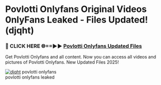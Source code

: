 # Povlotti Onlyfans Original Videos 0nlyFans Leaked - Files Updated! (djqht)

<h3>🔴 CLICK HERE 🌐==►► <a href="https://tinyurl.com/x26r9saj" rel="nofollow">Povlotti Onlyfans Updated Files</a></h3>

Get Povlotti Onlyfans and all content. Now you can access all videos and pictures of Povlotti Onlyfans. New Updated Files 2025!

[![djqht](https://i.imgur.com/LkgZPqh.gif)](https://tinyurl.com/x26r9saj)
povlotti onlyfans<br>
povlotti onlyfans leaked